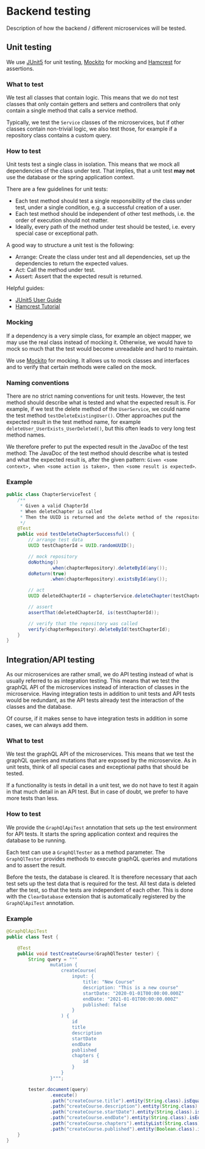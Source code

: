 # Backend testing

Description of how the backend / different microservices will be tested.  

## Unit testing

We use [JUnit5](https://junit.org/junit5/) for unit testing,
[Mockito](https://site.mockito.org/) for mocking and
[Hamcrest](http://hamcrest.org/JavaHamcrest/) for assertions.

### What to test

We test all classes that contain logic. This means that we do not test classes that only contain getters and setters
and controllers that only contain a single method that calls a service method.

Typically, we test the `Service` classes of the microservices, but if other classes contain non-trivial logic, we
also test those, for example if a repository class contains a custom query.

### How to test

Unit tests test a single class in isolation. This means that we mock all dependencies of the class under test. 
That implies, that a unit test **may not** use the database or the spring application context.

There are a few guidelines for unit tests:
- Each test method should test a single responsibility of the class under test, under a single condition, e.g. a successful creation of a user.
- Each test method should be independent of other test methods, i.e. the order of execution should not matter.
- Ideally, every path of the method under test should be tested, i.e. every special case or exceptional path.

A good way to structure a unit test is the following:
- Arrange: Create the class under test and all dependencies, set up the dependencies to return the expected values.
- Act: Call the method under test.
- Assert: Assert that the expected result is returned.

Helpful guides:
- [JUnit5 User Guide](https://junit.org/junit5/docs/current/user-guide/)
- [Hamcrest Tutorial](http://hamcrest.org/JavaHamcrest/tutorial)

### Mocking

If a dependency is a very simple class, for example an object mapper, we may use the real class instead of mocking it.
Otherwise, we would have to mock so much that the test would become unreadable and hard to maintain.

We use [Mockito](https://site.mockito.org/) for mocking. It allows us to mock classes and interfaces and to verify
that certain methods were called on the mock.

### Naming conventions

There are no strict naming conventions for unit tests. However, the test method should describe what is tested and
what the expected result is. For example, if we test the delete method of the `UserService`, we could name the test
method `testDeleteExistingUser()`.
Other approaches put the expected result in the test method name, for example `deleteUser_UserExists_UserDeleted()`,
but this often leads to very long test method names.

We therefore prefer to put the expected result in the JavaDoc of the test method:
The JavaDoc of the test method should describe what is tested and what the expected result is, after the given
pattern: `Given <some context>, when <some action is taken>, then <some result is expected>`.

### Example

```java
public class ChapterServiceTest {
    /**
     * Given a valid ChapterId
     * When deleteChapter is called
     * Then the UUID is returned and the delete method of the repository is called
     */
    @Test
    public void testDeleteChapterSuccessful() {
        // arrange test data
        UUID testChapterId = UUID.randomUUID();

        // mock repository
        doNothing()
                .when(chapterRepository).deleteById(any());
        doReturn(true)
                .when(chapterRepository).existsById(any());

        // act
        UUID deletedChapterId = chapterService.deleteChapter(testChapterId);

        // assert
        assertThat(deletedChapterId, is(testChapterId));

        // verify that the repository was called
        verify(chapterRepository).deleteById(testChapterId);
    }
}
```

## Integration/API testing

As our microservices are rather small, we do API testing instead of what is usually referred to as integration testing.
This means that we test the graphQL API of the microservices instead of interaction of classes in the microservice.
Having integration tests in addition to unit tests and API tests would be redundant, as the API tests already test
the interaction of the classes and the database.

Of course, if it makes sense to have integration tests in addition in some cases, we can always add them.

### What to test

We test the graphQL API of the microservices. This means that we test the graphQL queries and mutations that are
exposed by the microservice. As in unit tests, think of all special cases and exceptional paths that should be tested.

If a functionality is tests in detail in a unit test, we do not have to test it again in that much detail in an API
test. But in case of doubt, we prefer to have more tests than less.

### How to test

We provide the `GraphQlApiTest` annotation that sets up the test environment for API tests. 
It starts the spring application context and requires the database to be running. 

Each test can use a `GraphQlTester` as a method parameter. The `GraphQlTester` provides methods to execute graphQL
queries and mutations and to assert the result.

Before the tests, the database is cleared. It is therefore necessary that aach test sets up the test data that 
is required for the test.
All test data is deleted after the test, so that the tests are independent of each other.
This is done with the `ClearDatabase` extension that is automatically registered by the `GraphQlApiTest` annotation.

### Example

```java
@GraphQlApiTest
public class Test {

    @Test
    public void testCreateCourse(GraphQlTester tester) {
        String query = """
                mutation {
                    createCourse(
                        input: {
                            title: "New Course"
                            description: "This is a new course"
                            startDate: "2020-01-01T00:00:00.000Z"
                            endDate: "2021-01-01T00:00:00.000Z"
                            published: false
                        }
                    ) {
                        id
                        title
                        description
                        startDate
                        endDate
                        published
                        chapters {
                            id
                        }
                    }
                }""";

        tester.document(query)
                .execute()
                .path("createCourse.title").entity(String.class).isEqualTo("New Course")
                .path("createCourse.description").entity(String.class).isEqualTo("This is a new course")
                .path("createCourse.startDate").entity(String.class).isEqualTo("2020-01-01T00:00:00.000Z")
                .path("createCourse.endDate").entity(String.class).isEqualTo("2021-01-01T00:00:00.000Z")
                .path("createCourse.chapters").entityList(String.class).hasSize(0)
                .path("createCourse.published").entity(Boolean.class).isEqualTo(false);
    }
}
```

